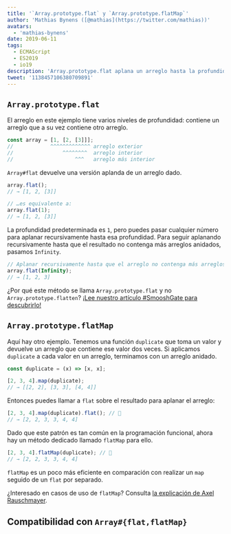 ```yaml
---
title: '`Array.prototype.flat` y `Array.prototype.flatMap`'
author: 'Mathias Bynens ([@mathias](https://twitter.com/mathias))'
avatars:
  - 'mathias-bynens'
date: 2019-06-11
tags:
  - ECMAScript
  - ES2019
  - io19
description: 'Array.prototype.flat aplana un arreglo hasta la profundidad especificada. Array.prototype.flatMap es equivalente a realizar un map seguido de un flat por separado.'
tweet: '1138457106380709891'
---
```

## `Array.prototype.flat`

El arreglo en este ejemplo tiene varios niveles de profundidad: contiene un arreglo que a su vez contiene otro arreglo.

```js
const array = [1, [2, [3]]];
//            ^^^^^^^^^^^^^ arreglo exterior
//                ^^^^^^^^  arreglo interior
//                    ^^^   arreglo más interior
```

`Array#flat` devuelve una versión aplanda de un arreglo dado.

```js
array.flat();
// → [1, 2, [3]]

// …es equivalente a:
array.flat(1);
// → [1, 2, [3]]
```

La profundidad predeterminada es `1`, pero puedes pasar cualquier número para aplanar recursivamente hasta esa profundidad. Para seguir aplanando recursivamente hasta que el resultado no contenga más arreglos anidados, pasamos `Infinity`.

```js
// Aplanar recursivamente hasta que el arreglo no contenga más arreglos anidados:
array.flat(Infinity);
// → [1, 2, 3]
```

¿Por qué este método se llama `Array.prototype.flat` y no `Array.prototype.flatten`? [¡Lee nuestro artículo #SmooshGate para descubrirlo!](https://developers.google.com/web/updates/2018/03/smooshgate)

## `Array.prototype.flatMap`

Aquí hay otro ejemplo. Tenemos una función `duplicate` que toma un valor y devuelve un arreglo que contiene ese valor dos veces. Si aplicamos `duplicate` a cada valor en un arreglo, terminamos con un arreglo anidado.

```js
const duplicate = (x) => [x, x];

[2, 3, 4].map(duplicate);
// → [[2, 2], [3, 3], [4, 4]]
```

Entonces puedes llamar a `flat` sobre el resultado para aplanar el arreglo:

```js
[2, 3, 4].map(duplicate).flat(); // 🐌
// → [2, 2, 3, 3, 4, 4]
```

Dado que este patrón es tan común en la programación funcional, ahora hay un método dedicado llamado `flatMap` para ello.

```js
[2, 3, 4].flatMap(duplicate); // 🚀
// → [2, 2, 3, 3, 4, 4]
```

`flatMap` es un poco más eficiente en comparación con realizar un `map` seguido de un `flat` por separado.

¿Interesado en casos de uso de `flatMap`? Consulta [la explicación de Axel Rauschmayer](https://exploringjs.com/impatient-js/ch_arrays.html#flatmap-mapping-to-zero-or-more-values).

## Compatibilidad con `Array#{flat,flatMap}`

<feature-support chrome="69 /blog/v8-release-69#javascript-language-features"
                 firefox="62"
                 safari="12"
                 nodejs="11"
                 babel="sí https://github.com/zloirock/core-js#ecmascript-array"></feature-support>
